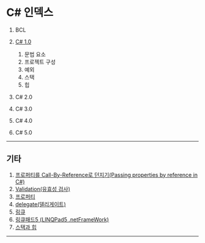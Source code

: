 # C# 인덱스

1. BCL

2. [C# 1.0](c1/c1_index.md)
    1. 문법 요소
    2. 프로젝트 구성
    3. 예외
    4. 스택
    5. 힙
3. C# 2.0

4. C# 3.0

5. C# 4.0

6. C# 5.0

<hr />

## 기타

1. [프로퍼티를 Call-By-Reference로 던지기(Passing properties by reference in C#)](etc/etc001_call_by_reference.md)
2. [Validation(유효성 검사)](etc/etc002_validation.md)
3. [프로퍼티](etc/etc003_property.md)
4. [delegate(델리게이트)](etc/etc004_delegate_and_event.md)
5. [링큐](etc/etc005_linq.md)
6. [링큐패드5 (LINQPad5 .netFrameWork)](etc/etc006_linqpad5.md)
7. [스택과 힙](etc/etc007_stack_heap.md)

_____________________________________________________
















